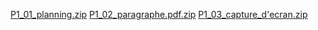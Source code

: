 [P1_01_planning.zip](https://github.com/OpenClassrooms-Student-Center/community/files/6424763/P1_01_planning.zip)
[P1_02_paragraphe.pdf.zip](https://github.com/OpenClassrooms-Student-Center/community/files/6424764/P1_02_paragraphe.pdf.zip)
[P1_03_capture_d'ecran.zip](https://github.com/OpenClassrooms-Student-Center/community/files/6424765/P1_03_capture_d.ecran.zip)
